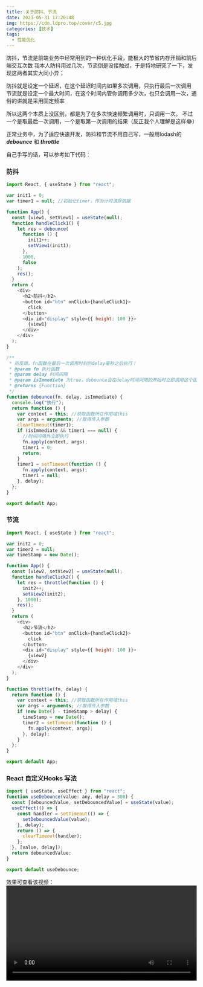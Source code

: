 ```yaml
---
title: 关于防抖、节流
date: 2021-05-31 17:20:48
img: https://cdn.ldpro.top/cover/c5.jpg
categories: [技术]
tags:
  - 性能优化
---
```


防抖，节流是前端业务中经常用到的一种优化手段，能极大的节省内存开销和前后端交互次数
我本人防抖用过几次，节流倒是没接触过，于是特地研究了一下，发现这两者其实大同小异；

防抖就是设定一个延迟，在这个延迟时间内如果多次调用，只执行最后一次调用
节流就是设定一个最大时间，在这个时间内管你调用多少次，也只会调用一次，通俗的讲就是采用固定频率

所以这两个本质上没区别，都是为了在多次快速频繁调用时，只调用一次。
不过一个是取最后一次调用，一个是取第一次调用的结果（反正我个人理解是这样😂）

正常业务中，为了适应快速开发，防抖和节流不用自己写，一般用lodash的 ***debounce*** 和 ***throttle***

自己手写的话，可以参考如下代码：

### 防抖
```js
import React, { useState } from "react";

var init1 = 0;
var timer1 = null; //初始化timer，作为计时清除依据

function App() {
  const [view1, setView1] = useState(null);
  function handleClick1() {
    let res = debounce(
      function () {
        init1++;
        setView1(init1);
      },
      1000,
      false
    );
    res();
  }
  return (
    <div>
      <h2>防抖</h2>
      <button id="btn" onClick={handleClick1}>
        click
      </button>
      <div id="display" style={{ height: 100 }}>
        {view1}
      </div>
    </div>
  );
}

/**
 * 防反跳。fn函数在最后一次调用时刻的delay毫秒之后执行！
 * @param fn 执行函数
 * @param delay 时间间隔
 * @param isImmediate 为true，debounce会在delay时间间隔的开始时立即调用这个函数
 * @returns {Function}
 */
function debounce(fn, delay, isImmediate) {
  console.log("执行");
  return function () {
    var context = this; //获取函数所在作用域this
    var args = arguments; //取得传入参数
    clearTimeout(timer1);
    if (isImmediate && timer1 === null) {
      //时间间隔外立即执行
      fn.apply(context, args);
      timer1 = 0;
      return;
    }
    timer1 = setTimeout(function () {
      fn.apply(context, args);
      timer1 = null;
    }, delay);
  };
}

export default App;
```

### 节流
```js
import React, { useState } from "react";

var init2 = 0;
var timer2 = null;
var timeStamp = new Date();

function App() {
  const [view2, setView2] = useState(null);
  function handleClick2() {
    let res = throttle(function () {
      init2++;
      setView2(init2);
    }, 1000);
    res();
  }
  return (
    <div>
      <h2>节流</h2>
      <button id="btn" onClick={handleClick2}>
        click
      </button>
      <div id="display" style={{ height: 100 }}>
        {view2}
      </div>
    </div>
  );
}

function throttle(fn, delay) {
  return function () {
    var context = this; //获取函数所在作用域this
    var args = arguments; //取得传入参数
    if (new Date() - timeStamp > delay) {
      timeStamp = new Date();
      timer2 = setTimeout(function () {
        fn.apply(context, args);
      }, delay);
    }
  };
}

export default App;
```

### React 自定义Hooks 写法
```js
import { useState, useEffect } from "react";
function useDebounce(value: any, delay = 300) {
  const [debouncedValue, setDebouncedValue] = useState(value);
  useEffect(() => {
    const handler = setTimeout(() => {
      setDebouncedValue(value);
    }, delay);
    return () => {
      clearTimeout(handler);
    };
  }, [value, delay]);
  return debouncedValue;
}

export default useDebounce;
```

效果可查看该视频：
<video controls width='100%' src='https://cdn.ldpro.top/fd-screen.mov' />

